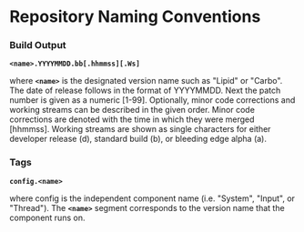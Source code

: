 # Repository Naming Conventions

### Build Output

**`<name>.YYYYMMDD.bb[.hhmmss][.Ws]`**

where **`<name>`** is the designated version name such as "Lipid" or "Carbo".  The
  date of release follows in the format of YYYYMMDD.  Next the patch number is
  given as a numeric [1-99].  Optionally, minor code corrections and working
  streams can be described in the given order.  Minor code corrections are
  denoted with the time in which they were merged [hhmmss].  Working streams
  are shown as single characters for either developer release (d), standard
  build (b), or bleeding edge alpha (a).

### Tags

**`config.<name>`**

where config is the independent component name (i.e. "System", "Input", or
  "Thread").  The **`<name>`** segment corresponds to the version name that the
  component runs on.
